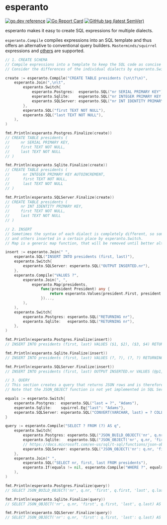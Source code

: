 # esperanto

[![go.dev reference](https://img.shields.io/badge/go.dev-reference-007d9c?logo=go&logoColor=white)](https://pkg.go.dev/github.com/wroge/esperanto)
[![Go Report Card](https://goreportcard.com/badge/github.com/wroge/esperanto)](https://goreportcard.com/report/github.com/wroge/esperanto)
[![GitHub tag (latest SemVer)](https://img.shields.io/github/tag/wroge/esperanto.svg?style=social)](https://github.com/wroge/esperanto/tags)

esperanto makes it easy to create SQL expressions for multiple dialects. 

```esperanto.Compile``` compiles expressions into an SQL template and thus offers an alternative to conventional query builders. ```Masterminds/squirrel``` expressions and [others](https://github.com/wroge/esperanto/blob/main/esperanto.go#L9) are supported.

```go
// 1. CREATE SCHEMA
// Compile expressions into a template to keep the SQL code as concise as possible.
// Consider the differences of the individual dialects by esperanto.Switch.

create := esperanto.Compile("CREATE TABLE presidents (\n\t?\n)",
	esperanto.Join(",\n\t",
		esperanto.Switch{
			esperanto.Postgres:  esperanto.SQL("nr SERIAL PRIMARY KEY"),
			esperanto.Sqlite:    esperanto.SQL("nr INTEGER PRIMARY KEY AUTOINCREMENT"),
			esperanto.SQLServer: esperanto.SQL("nr INT IDENTITY PRIMARY KEY"),
		},
		esperanto.SQL("first TEXT NOT NULL"),
		esperanto.SQL("last TEXT NOT NULL"),
	),
)

fmt.Println(esperanto.Postgres.Finalize(create))
// CREATE TABLE presidents (
//     nr SERIAL PRIMARY KEY,
//     first TEXT NOT NULL,
//     last TEXT NOT NULL
// )

fmt.Println(esperanto.Sqlite.Finalize(create))
// CREATE TABLE presidents (
// 		nr INTEGER PRIMARY KEY AUTOINCREMENT,
// 		first TEXT NOT NULL,
// 		last TEXT NOT NULL
// )

fmt.Println(esperanto.SQLServer.Finalize(create))
// CREATE TABLE presidents (
//     nr INT IDENTITY PRIMARY KEY,
//     first TEXT NOT NULL,
//     last TEXT NOT NULL
// )

// 2. INSERT
// Sometimes the syntax of each dialect is completely different, so some parts have to be skipped
// and others inserted in a certain place by esperanto.Switch.
// Map is a generic map function, that will be removed until better alternatives are available.

insert := esperanto.Join(" ",
	esperanto.SQL("INSERT INTO presidents (first, last)"),
	esperanto.Switch{
		esperanto.SQLServer: esperanto.SQL("OUTPUT INSERTED.nr"),
	},
	esperanto.Compile("VALUES ?",
		esperanto.Join(", ",
			esperanto.Map(presidents,
				func(president President) any {
					return esperanto.Values{president.First, president.Last}
				})...,
		),
	),
	esperanto.Switch{
		esperanto.Postgres: esperanto.SQL("RETURNING nr"),
		esperanto.Sqlite:   esperanto.SQL("RETURNING nr"),
	},
)

fmt.Println(esperanto.Postgres.Finalize(insert))
// INSERT INTO presidents (first, last) VALUES ($1, $2), ($3, $4) RETURNING nr [George Washington John Adams]

fmt.Println(esperanto.Sqlite.Finalize(insert))
// INSERT INTO presidents (first, last) VALUES (?, ?), (?, ?) RETURNING nr [George Washington John Adams]

fmt.Println(esperanto.SQLServer.Finalize(insert))
// INSERT INTO presidents (first, last) OUTPUT INSERTED.nr VALUES (@p1, @p2), (@p3, @p4) [George Washington John Adams]

// 3. QUERY
// This section creates a query that returns JSON rows and is therefore supported by any database driver.
// Note that the JSON_OBJECT function is not yet implemented in SQL Server 2019.

equals := esperanto.Switch{
	esperanto.Postgres:  esperanto.SQL("last = ?", "Adams"),
	esperanto.Sqlite:    squirrel.Eq{"last": "Adams"},
	esperanto.SQLServer: esperanto.SQL("CONVERT(VARCHAR, last) = ? COLLATE Latin1_General_CS_AS", "Adams"),
}

query := esperanto.Compile("SELECT ? FROM (?) AS q",
	esperanto.Switch{
		esperanto.Postgres: esperanto.SQL("JSON_BUILD_OBJECT('nr', q.nr, 'first', q.first, 'last', q.last) AS result"),
		esperanto.Sqlite:   esperanto.SQL("JSON_OBJECT('nr', q.nr, 'first', q.first, 'last', q.last) AS result"),
		// https://docs.microsoft.com/en-us/sql/t-sql/functions/json-object-transact-sql
		esperanto.SQLServer: esperanto.SQL("JSON_OBJECT('nr': q.nr, 'first': q.first, 'last': q.last) AS result"),
	},
	esperanto.Join(" ",
		esperanto.SQL("SELECT nr, first, last FROM presidents"),
		esperanto.If(equals != nil, esperanto.Compile("WHERE ?", equals)),
	),
)

fmt.Println(esperanto.Postgres.Finalize(query))
// SELECT JSON_BUILD_OBJECT('nr', q.nr, 'first', q.first, 'last', q.last) AS result FROM (SELECT nr, first, last FROM presidents WHERE last = $1) AS q [Adams]

fmt.Println(esperanto.Sqlite.Finalize(query))
// SELECT JSON_OBJECT('nr', q.nr, 'first', q.first, 'last', q.last) AS result FROM (SELECT nr, first, last FROM presidents WHERE last = ?) AS q [Adams]

fmt.Println(esperanto.SQLServer.Finalize(query))
// SELECT JSON_OBJECT('nr': q.nr, 'first': q.first, 'last': q.last) AS result FROM (SELECT nr, first, last FROM presidents WHERE CONVERT(VARCHAR, last) = @p1 COLLATE Latin1_General_CS_AS) AS q [Adams]
```
